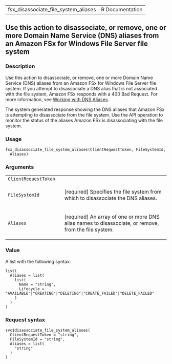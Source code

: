 <table style="width: 100%;">
<tbody>
<tr class="odd">
<td>fsx_disassociate_file_system_aliases</td>
<td style="text-align: right;">R Documentation</td>
</tr>
</tbody>
</table>

## Use this action to disassociate, or remove, one or more Domain Name Service (DNS) aliases from an Amazon FSx for Windows File Server file system

### Description

Use this action to disassociate, or remove, one or more Domain Name
Service (DNS) aliases from an Amazon FSx for Windows File Server file
system. If you attempt to disassociate a DNS alias that is not
associated with the file system, Amazon FSx responds with a 400 Bad
Request. For more information, see [Working with DNS
Aliases](https://docs.aws.amazon.com/fsx/latest/WindowsGuide/managing-dns-aliases.html).

The system generated response showing the DNS aliases that Amazon FSx is
attempting to disassociate from the file system. Use the API operation
to monitor the status of the aliases Amazon FSx is disassociating with
the file system.

### Usage

    fsx_disassociate_file_system_aliases(ClientRequestToken, FileSystemId,
      Aliases)

### Arguments

<table>
<colgroup>
<col style="width: 35%" />
<col style="width: 65%" />
</colgroup>
<tbody>
<tr class="odd">
<td><code
id="fsx_disassociate_file_system_aliases_:_ClientRequestToken">ClientRequestToken</code></td>
<td></td>
</tr>
<tr class="even">
<td><code
id="fsx_disassociate_file_system_aliases_:_FileSystemId">FileSystemId</code></td>
<td><p>[required] Specifies the file system from which to disassociate
the DNS aliases.</p></td>
</tr>
<tr class="odd">
<td><code
id="fsx_disassociate_file_system_aliases_:_Aliases">Aliases</code></td>
<td><p>[required] An array of one or more DNS alias names to
disassociate, or remove, from the file system.</p></td>
</tr>
</tbody>
</table>

### Value

A list with the following syntax:

    list(
      Aliases = list(
        list(
          Name = "string",
          Lifecycle = "AVAILABLE"|"CREATING"|"DELETING"|"CREATE_FAILED"|"DELETE_FAILED"
        )
      )
    )

### Request syntax

    svc$disassociate_file_system_aliases(
      ClientRequestToken = "string",
      FileSystemId = "string",
      Aliases = list(
        "string"
      )
    )
